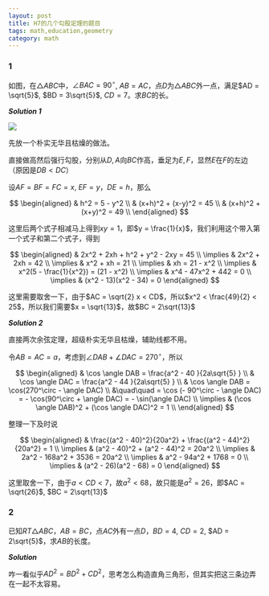 ```yaml
---
layout: post 
title: H7的几个勾股定理的题目
tags: math,education,geometry
category: math
---
```


### 1

如图，在$\triangle ABC$中，$\angle BAC = 90^\circ$, $AB = AC$，点$D$为$\triangle ABC$外一点，满足$AD = \sqrt{5}$, $BD = 3\sqrt{5}$, $CD = 7$。求$BC$的长。


***Solution 1***

![](https://crsando.github.io/images/2025-10-06/A-001-Ans.png)

先放一个朴实无华且枯燥的做法。

直接做高然后强行勾股，分别从$D,A$向$BC$作高，垂足为$E,F$，显然$E$在$F$的左边（原因是$DB < DC$）

设$AF = BF = FC = x$, $EF = y$，$DE = h$，那么

$$
\begin{aligned}
    & h^2 = 5 - y^2  \\
    & (x+h)^2 + (x-y)^2 = 45 \\ 
    & (x+h)^2 + (x+y)^2 = 49 \\ 
\end{aligned}
$$

这里后两个式子相减马上得到$xy = 1$，即$y = \frac{1}{x}$，我们利用这个带入第一个式子和第二个式子，得到

$$
\begin{aligned}
    & 2x^2 + 2xh + h^2 + y^2 - 2xy = 45 \\
    \implies & 2x^2 + 2xh = 42 \\
    \implies & x^2 + xh = 21 \\
    \implies & xh = 21 - x^2 \\
    \implies & x^2(5 - \frac{1}{x^2}) = (21 - x^2) \\
    \implies & x^4 - 47x^2 + 442 = 0  \\
    \implies & (x^2 - 13)(x^2 - 34) = 0
\end{aligned}
$$

这里需要取舍一下，由于$AC = \sqrt{2} x < CD$，所以$x^2 < \frac{49}{2} < 25$，所以我们需要$x = \sqrt{13}$，故$BC = 2\sqrt{13}$

***Solution 2***

直接两次余弦定理，超级朴实无华且枯燥，辅助线都不用。

令$AB = AC = a$，考虑到$\angle DAB + \angle DAC = 270^\circ$，所以

$$
\begin{aligned}
    & \cos \angle DAB = \frac{a^2 - 40 }{2a\sqrt{5} } \\
    & \cos \angle DAC = \frac{a^2 - 44 }{2a\sqrt{5} } \\
    & \cos \angle DAB = \cos(270^\circ - \angle DAC) \\
    &\quad\quad = \cos (- 90^\circ - \angle DAC) = - \cos(90^\circ + \angle DAC) 
        = - \sin(\angle DAC) \\
    \implies & (\cos \angle DAB)^2 + (\cos \angle DAC)^2 = 1 \\
\end{aligned}
$$

整理一下及时说

$$
\begin{aligned}
    & \frac{(a^2 - 40)^2}{20a^2} + \frac{(a^2 - 44)^2}{20a^2} = 1 \\
    \implies & (a^2 - 40)^2 + (a^2 - 44)^2 = 20a^2 \\
    \implies & 2a^2 - 168a^2 + 3536 = 20a^2 \\
    \implies & a^2 - 94a^2 + 1768 = 0 \\
    \implies & (a^2 - 26)(a^2 - 68) = 0
\end{aligned}
$$

这里取舍一下，由于$a < CD < 7$，故$a^2 < 68$，故只能是$a^2 = 26$，即$AC = \sqrt{26}$, $BC = 2\sqrt{13}$

### 2

已知$RT\triangle ABC$，$AB = BC$，点$AC$外有一点$D$，$BD = 4$, $CD = 2$, $AD = 2\sqrt{5}$，求$AB$的长度。

***Solution***

咋一看似乎$AD^2 = BD^2 + CD^2$，思考怎么构造直角三角形，但其实把这三条边弄在一起不太容易。